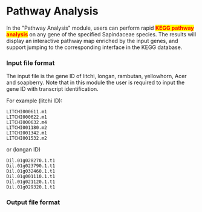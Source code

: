 # Pathway Analysis

In the "Pathway Analysis" module, users can perform rapid <mark style="color:red;">**KEGG pathway analysis**</mark> on any gene of the specified Sapindaceae species. The results will display an interactive pathway map enriched by the input genes, and support jumping to the corresponding interface in the KEGG database.

### Input file format <a href="#input-file-format" id="input-file-format"></a>

The input file is the gene ID of litchi, longan, rambutan, yellowhorn, Acer and soapberry. Note that in this module the user is required to input the gene ID with transcript identification.

For example (litchi ID):

```
LITCHI000611.m1
LITCHI000622.m1
LITCHI000632.m4
LITCHI001180.m2
LITCHI001342.m1
LITCHI001532.m2
```

or (longan ID)

```
Dil.01g028270.1.t1
Dil.01g023790.1.t1
Dil.01g032460.1.t1
Dil.01g001110.1.t1
Dil.01g021120.1.t1
Dil.01g029320.1.t1
```

### Output file format <a href="#output-file-format" id="output-file-format"></a>

<figure><img src="../.gitbook/assets/pathway.gif" alt=""><figcaption></figcaption></figure>
